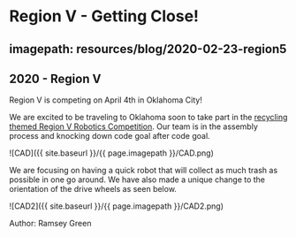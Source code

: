 # Region V - Getting Close!
## imagepath: resources/blog/2020-02-23-region5
## 2020 - Region V

Region V is competing on April 4th in Oklahoma City!

We are excited to be traveling to Oklahoma soon to take part in the [recycling themed Region V Robotics Competition](https://r5conferences.org/wp-content/uploads/sites/126/Robotics_Game_Manual.pdf). Our team is in the assembly process and knocking down code goal after code goal.

![CAD]({{ site.baseurl }}/{{ page.imagepath }}/CAD.png)

We are focusing on having a quick robot that will collect as much trash as possible in one go around. We have also made a unique change to the orientation of the drive wheels as seen below.

![CAD2]({{ site.baseurl }}/{{ page.imagepath }}/CAD2.png)

Author: Ramsey Green
